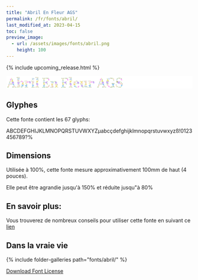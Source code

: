 ```yaml
---
title: "Abril En Fleur AGS"
permalink: /fr/fonts/abril/
last_modified_at: 2023-04-15
toc: false
preview_image:
  - url: /assets/images/fonts/abril.png
    height: 100
---
```


{% include upcoming_release.html %}

![April En Fleur AGS](/assets/images/fonts/abril.png)

## Glyphes

Cette fonte contient les  67 glyphs:


	
ABCDEFGHIJKLMNOPQRSTUVWXYZµabcçdefghijklmnopqrstuvwxyzß!0123456789?%      



## Dimensions
Utilisée à 100%, cette fonte mesure approximativement 100mm de haut (4 pouces).

Elle peut être agrandie jusqu'à 150% et réduite jusqu"à 80%

## En savoir plus:
Vous trouverez de nombreux conseils pour utiliser cette fonte en suivant ce [lien](https://lyogau.over-blog.com/2022/08/abril-en-fleur-nouvelle-police-pour-inkstitch.html)


## Dans la vraie vie

{% include folder-galleries path="fonts/abril/" %}



[Download Font License](https://github.com/inkstitch/inkstitch/tree/main/fonts/abril/LICENSE)
